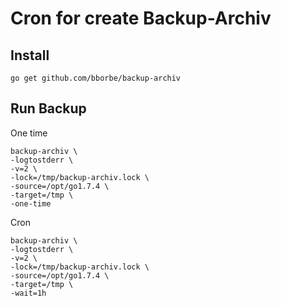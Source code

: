 # Cron for create Backup-Archiv

## Install

```
go get github.com/bborbe/backup-archiv
```

## Run Backup

One time

```
backup-archiv \
-logtostderr \
-v=2 \
-lock=/tmp/backup-archiv.lock \
-source=/opt/go1.7.4 \
-target=/tmp \
-one-time
```

Cron

```
backup-archiv \
-logtostderr \
-v=2 \
-lock=/tmp/backup-archiv.lock \
-source=/opt/go1.7.4 \
-target=/tmp \
-wait=1h
```
